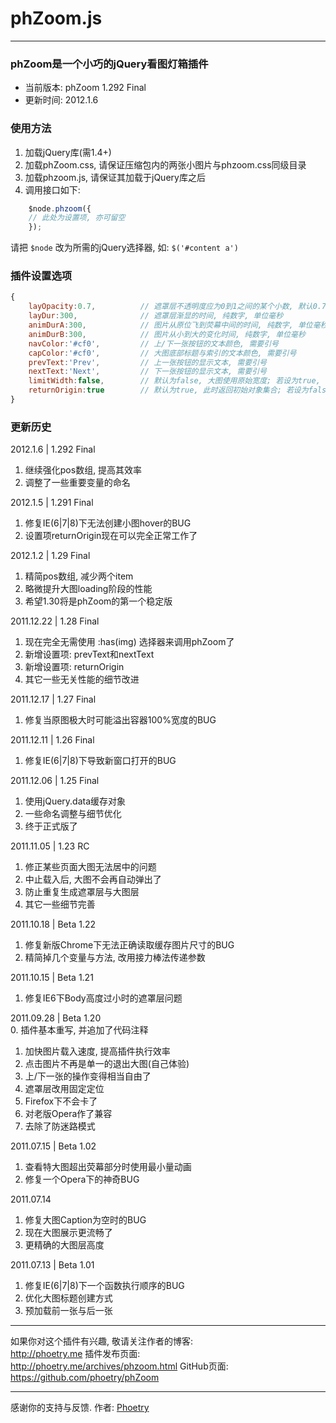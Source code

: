 # phZoom.js
* * *
### phZoom是一个小巧的jQuery看图灯箱插件
* 当前版本: phZoom 1.292 Final  
* 更新时间: 2012.1.6

### 使用方法
1. 加载jQuery库(需1.4+)
2. 加载phZoom.css, 请保证压缩包内的两张小图片与phzoom.css同级目录
3. 加载phzoom.js, 请保证其加载于jQuery库之后
4. 调用接口如下:

```js
	$node.phzoom({  
	// 此处为设置项, 亦可留空  
	});
```
请把 `$node` 改为所需的jQuery选择器, 如: `$('#content a')`

### 插件设置选项
```js
{
	layOpacity:0.7,          // 遮罩层不透明度应为0到1之间的某个小数, 默认0.7即为70%不透明
	layDur:300,              // 遮罩层渐显的时间, 纯数字, 单位毫秒
	animDurA:300,            // 图片从原位飞到荧幕中间的时间, 纯数字, 单位毫秒
	animDurB:300,      		 // 图片从小到大的变化时间, 纯数字, 单位毫秒
	navColor:'#cf0',         // 上/下一张按钮的文本颜色, 需要引号
	capColor:'#cf0',         // 大图底部标题与索引的文本颜色, 需要引号
	prevText:'Prev',         // 上一张按钮的显示文本, 需要引号
	nextText:'Next',         // 下一张按钮的显示文本, 需要引号
	limitWidth:false,        // 默认为false, 大图使用原始宽度; 若设为true, 特大图将不会宽于窗口
	returnOrigin:true        // 默认为true, 此时返回初始对象集合; 若设为false, 则仅返回包含img元素的对象集合
}
```

### 更新历史
2012.1.6 | 1.292 Final  
1. 继续强化pos数组, 提高其效率  
2. 调整了一些重要变量的命名  

2012.1.5 | 1.291 Final  
1. 修复IE(6|7|8)下无法创建小图hover的BUG  
2. 设置项returnOrigin现在可以完全正常工作了  

2012.1.2 | 1.29 Final  
1. 精简pos数组, 减少两个item  
2. 略微提升大图loading阶段的性能  
3. 希望1.30将是phZoom的第一个稳定版  

2011.12.22 | 1.28 Final  
1. 现在完全无需使用 :has(img) 选择器来调用phZoom了  
2. 新增设置项: prevText和nextText  
3. 新增设置项: returnOrigin  
4. 其它一些无关性能的细节改进  

2011.12.17 | 1.27 Final  
1. 修复当原图极大时可能溢出容器100%宽度的BUG  

2011.12.11 | 1.26 Final  
1. 修复IE(6|7|8)下导致新窗口打开的BUG  

2011.12.06 | 1.25 Final  
1. 使用jQuery.data缓存对象  
2. 一些命名调整与细节优化  
3. 终于正式版了  

2011.11.05 | 1.23 RC  
1. 修正某些页面大图无法居中的问题  
2. 中止载入后, 大图不会再自动弹出了  
3. 防止重复生成遮罩层与大图层  
4. 其它一些细节完善  

2011.10.18 | Beta 1.22  
1. 修复新版Chrome下无法正确读取缓存图片尺寸的BUG  
2. 精简掉几个变量与方法, 改用接力棒法传递参数  

2011.10.15 | Beta 1.21  
1. 修复IE6下Body高度过小时的遮罩层问题  

2011.09.28 | Beta 1.20  
0. 插件基本重写, 并追加了代码注释  
1. 加快图片载入速度, 提高插件执行效率  
2. 点击图片不再是单一的退出大图(自己体验)  
3. 上/下一张的操作变得相当自由了  
4. 遮罩层改用固定定位  
5. Firefox下不会卡了  
6. 对老版Opera作了兼容  
7. 去除了防迷路模式  

2011.07.15 | Beta 1.02  
1. 查看特大图超出荧幕部分时使用最小量动画  
2. 修复一个Opera下的神奇BUG  

2011.07.14  
1. 修复大图Caption为空时的BUG  
2. 现在大图展示更流畅了  
3. 更精确的大图层高度  

2011.07.13 | Beta 1.01  
1. 修复IE(6|7|8)下一个函数执行顺序的BUG  
2. 优化大图标题创建方式  
3. 预加载前一张与后一张  

* * *

如果你对这个插件有兴趣, 
敬请关注作者的博客:  
http://phoetry.me
插件发布页面:  
http://phoetry.me/archives/phzoom.html
GitHub页面:  
https://github.com/phoetry/phZoom

* * *

感谢你的支持与反馈.
作者: [Phoetry](http://phoetry.me)